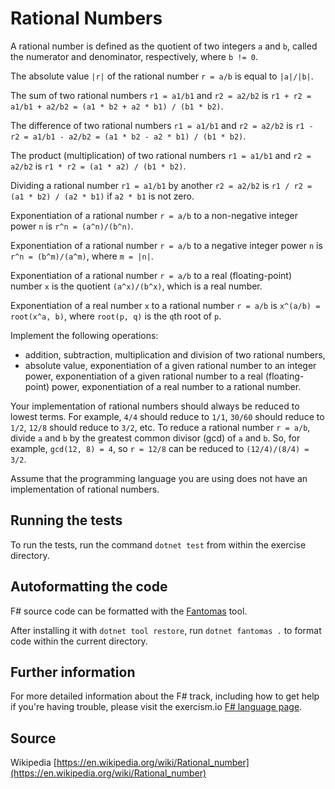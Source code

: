 # Rational Numbers

A rational number is defined as the quotient of two integers `a` and `b`, called the numerator and denominator, respectively, where `b != 0`.

The absolute value `|r|` of the rational number `r = a/b` is equal to `|a|/|b|`.

The sum of two rational numbers `r1 = a1/b1` and `r2 = a2/b2` is `r1 + r2 = a1/b1 + a2/b2 = (a1 * b2 + a2 * b1) / (b1 * b2)`.

The difference of two rational numbers `r1 = a1/b1` and `r2 = a2/b2` is `r1 - r2 = a1/b1 - a2/b2 = (a1 * b2 - a2 * b1) / (b1 * b2)`.

The product (multiplication) of two rational numbers `r1 = a1/b1` and `r2 = a2/b2` is `r1 * r2 = (a1 * a2) / (b1 * b2)`.

Dividing a rational number `r1 = a1/b1` by another `r2 = a2/b2` is `r1 / r2 = (a1 * b2) / (a2 * b1)` if `a2 * b1` is not zero.

Exponentiation of a rational number `r = a/b` to a non-negative integer power `n` is `r^n = (a^n)/(b^n)`.

Exponentiation of a rational number `r = a/b` to a negative integer power `n` is `r^n = (b^m)/(a^m)`, where `m = |n|`.

Exponentiation of a rational number `r = a/b` to a real (floating-point) number `x` is the quotient `(a^x)/(b^x)`, which is a real number.

Exponentiation of a real number `x` to a rational number `r = a/b` is `x^(a/b) = root(x^a, b)`, where `root(p, q)` is the `q`th root of `p`.

Implement the following operations:
 - addition, subtraction, multiplication and division of two rational numbers,
 - absolute value, exponentiation of a given rational number to an integer power, exponentiation of a given rational number to a real (floating-point) power, exponentiation of a real number to a rational number.

Your implementation of rational numbers should always be reduced to lowest terms. For example, `4/4` should reduce to `1/1`, `30/60` should reduce to `1/2`, `12/8` should reduce to `3/2`, etc. To reduce a rational number `r = a/b`, divide `a` and `b` by the greatest common divisor (gcd) of `a` and `b`. So, for example, `gcd(12, 8) = 4`, so `r = 12/8` can be reduced to `(12/4)/(8/4) = 3/2`.

Assume that the programming language you are using does not have an implementation of rational numbers.

## Running the tests

To run the tests, run the command `dotnet test` from within the exercise directory.

## Autoformatting the code

F# source code can be formatted with the [Fantomas](https://github.com/fsprojects/fantomas) tool.

After installing it with `dotnet tool restore`, run `dotnet fantomas .` to format code within the current directory.

## Further information

For more detailed information about the F# track, including how to get help if
you're having trouble, please visit the exercism.io [F# language page](http://exercism.io/languages/fsharp/resources).

## Source

Wikipedia [https://en.wikipedia.org/wiki/Rational_number](https://en.wikipedia.org/wiki/Rational_number)

